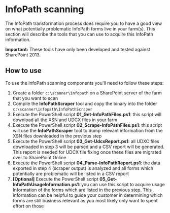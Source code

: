 # InfoPath scanning #
The InfoPath transformation process does require you to have a good view on what potentially problematic InfoPath forms live in your farm(s). This section will describe the tools that you can use to acquire this InfoPath information. 

**Important:**
These tools have only been developed and tested against SharePoint 2013.

## How to use
To use the InfoPath scanning components you'll need to follow these steps:

1. Create a folder `c:\scanner\infopath` on a SharePoint server of the farm that you want to scan
2. Compile the **InfoPathScraper** tool and copy the binary into the folder `c:\scanner\infopath\InfoPathScraper`
3. Execute the PowerShell script **01_Get-InfoPathFiles.ps1**: this script will download all the XSN and UDCX files in your farm
4. Execute the PowerShell script **02_Scrape-InfoPathFiles.ps1**: this script will use the **InfoPathScraper** tool to dump relevant information from the XSN files downloaded in the previous step
5. Execute the PowerShell script **03_Get-UdcxReport.ps1**: all UDXC files downloaded in step 3 will be parsed and a CSV report will be generated. This report is needed for UDCX file fixing once these files are migrated over to SharePoint Online
6. Execute the PowerShell script **04_Parse-InfoPathReport.ps1**: the data exported in step 4 (scraper output) is analyzed and all forms which potentially are problematic will be listed in a CSV report
7. **[Optional]** Execute the PowerShell script **05_Get-InfoPathUsageInformation.ps1**: you can use this script to acquire usage Information of the forms which are listed in the previous step. This information can be helpful to guide your customer in determining which forms are still business relevant as you most likely only want to spent effort on those


